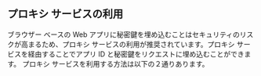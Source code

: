 ## プロキシ サービスの利用

ブラウザー ベースの Web アプリに秘密鍵を埋め込むことはセキュリティのリスクが高まるため、プロキシ サービスの利用が推奨されています。プロキシ サービスを経由することでアプリ ID と秘密鍵をリクエストに埋め込むことができます。
プロキシ サービスを利用する方法は以下の２通りあります。